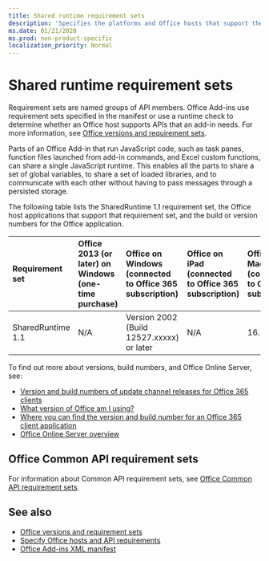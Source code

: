 ```yaml
---
title: Shared runtime requirement sets
description: 'Specifies the platforms and Office hosts that support the SharedRuntime APIs.'
ms.date: 01/21/2020
ms.prod: non-product-specific
localization_priority: Normal
---
```


# Shared runtime requirement sets

Requirement sets are named groups of API members. Office Add-ins use requirement sets specified in the manifest or use a runtime check to determine whether an Office host supports APIs that an add-in needs. For more information, see [Office versions and requirement sets](/office/dev/add-ins/develop/office-versions-and-requirement-sets).

Parts of an Office Add-in that run JavaScript code, such as task panes, function files launched from add-in commands, and Excel custom functions, can share a single JavaScript runtime. This enables all the parts to share a set of global variables, to share a set of loaded libraries, and to communicate with each other without having to pass messages through a persisted storage.

The following table lists the SharedRuntime 1.1 requirement set, the Office host applications that support that requirement set, and the build or version numbers for the Office application.

|  Requirement set  |  Office 2013 (or later) on Windows<br>(one-time purchase) | Office on Windows<br>(connected to Office 365 subscription)   |  Office on iPad<br>(connected to Office 365 subscription)  |  Office on Mac<br>(connected to Office 365 subscription)  | Office on the web  | Office Online Server |
|:-----|:-----|:-----|:-----|:-----|:-----|:-----|
| SharedRuntime 1.1  | N/A | Version 2002 (Build 12527.xxxxx) or later | N/A | 16.34 or later | February 2020 | N/A |

To find out more about versions, build numbers, and Office Online Server, see:

- [Version and build numbers of update channel releases for Office 365 clients](https://support.office.com/article/version-and-build-numbers-of-update-channel-releases-ae942449-1fca-4484-898b-a933ea23def7)
- [What version of Office am I using?](https://support.office.com/article/What-version-of-Office-am-I-using-932788b8-a3ce-44bf-bb09-e334518b8b19)
- [Where you can find the version and build number for an Office 365 client application](https://support.office.com/article/version-and-build-numbers-of-update-channel-releases-ae942449-1fca-4484-898b-a933ea23def7)
- [Office Online Server overview](/officeonlineserver/office-online-server-overview)

## Office Common API requirement sets

For information about Common API requirement sets, see [Office Common API requirement sets](office-add-in-requirement-sets.md).

## See also

- [Office versions and requirement sets](/office/dev/add-ins/develop/office-versions-and-requirement-sets)
- [Specify Office hosts and API requirements](/office/dev/add-ins/develop/specify-office-hosts-and-api-requirements)
- [Office Add-ins XML manifest](/office/dev/add-ins/develop/add-in-manifests)
